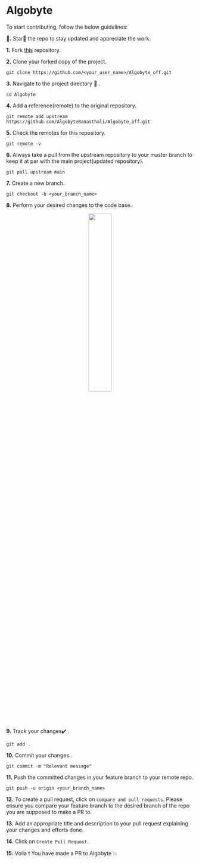 # Algobyte

To start contributing, follow the below guidelines: 

**🌟.**  Star🌟 the repo to stay updated and appreciate the work.


**1.**  Fork [this](https://github.com/AlgobyteBanasthali/Algobyte_off.git) repository.

**2.**  Clone your forked copy of the project.

```
git clone https://github.com/<your_user_name>/Algobyte_off.git
```

**3.** Navigate to the project directory :file_folder: .

```
cd Algobyte
```

**4.** Add a reference(remote) to the original repository.

```
git remote add upstream https://github.com/AlgobyteBanasthali/Algobyte_off.git
```

**5.** Check the remotes for this repository.

```
git remote -v
```

**6.** Always take a pull from the upstream repository to your master branch to keep it at par with the main project(updated repository).

```
git pull upstream main
```

**7.** Create a new branch.

```
git checkout -b <your_branch_name>
```

**8.** Perform your desired changes to the code base.

<p align="center"><img width=35% src="https://media2.giphy.com/media/L1R1tvI9svkIWwpVYr/giphy.gif?cid=ecf05e47pzi2rpig0vc8pjusra8hiai1b91zgiywvbubu9vu&rid=giphy.gif"></p>

**9.** Track your changes:heavy_check_mark: .

```
git add . 
```

**10.** Commit your changes .

```
git commit -m "Relevant message"
```

**11.** Push the committed changes in your feature branch to your remote repo.

```
git push -u origin <your_branch_name>
```

**12.** To create a pull request, click on `compare and pull requests`. Please ensure you compare your feature branch to the desired branch of the repo you are supposed to make a PR to.

**13.** Add an appropriate title and description to your pull request explaining your changes and efforts done.

**14.** Click on `Create Pull Request`.

**15.** Voila :exclamation: You have made a PR to Algobyte :boom: 
